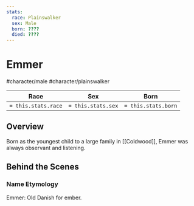 ```yaml
---
stats:
  race: Plainswalker
  sex: Male
  born: ????
  died: ????
---
```


# Emmer
#character/male #character/plainswalker 

Race | Sex | Born
-----|-----|-----
`= this.stats.race` | `= this.stats.sex` | `= this.stats.born`

## Overview
Born as the youngest child to a large family in [[Coldwood]], Emmer was always observant and listening. 

## Behind the Scenes
### Name Etymology
Emmer: Old Danish for ember.